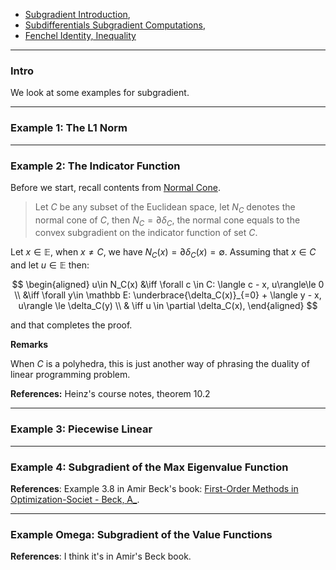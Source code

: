 - [Subgradient Introduction](Subgradient%20Introduction.md),
- [Subdifferentials Subgradient Computations](Subdifferentials%20Subgradient%20Computations.md),
- [Fenchel Identity, Inequality](../Duality/Fenchel%20Identity,%20Inequality.md)


---
### **Intro**

We look at some examples for subgradient. 


---
### **Example 1: The L1 Norm**


---
### **Example 2: The Indicator Function**

Before we start, recall contents from [Normal Cone](../Background/Normal%20Cone.md). 

> Let $C$ be any subset of the Euclidean space, let $N_C$ denotes the normal cone of $C$, then $N_C = \partial \delta_C$, the normal cone equals to the convex subgradient on the indicator function of set $C$. 

Let $x\in \mathbb E$, when $x\neq C$, we have $N_C(x) = \partial \delta_C(x) = \emptyset$. Assuming that $x\in C$ and let $u \in \mathbb E$ then: 

$$
\begin{aligned}
    u\in N_C(x) &\iff \forall c \in C: \langle c - x, u\rangle\le 0
    \\
    &\iff \forall y\in \mathbb E: \underbrace{\delta_C(x)}_{=0} + \langle y - x, u\rangle \le \delta_C(y)
    \\
    & \iff 
    u \in \partial \delta_C(x), 
\end{aligned}
$$

and that completes the proof. 

**Remarks**

When $C$ is a polyhedra, this is just another way of phrasing the duality of linear programming problem. 

**References:** Heinz's course notes, theorem 10.2

---
### **Example 3: Piecewise Linear**


---
### **Example 4: Subgradient of the Max Eigenvalue Function**



**References**: Example 3.8 in Amir Beck's book: [First-Order Methods in Optimization-Societ - Beck, A_](../References/First-Order%20Methods%20in%20Optimization-Societ%20-%20Beck,%20A_.pdf). 

---
### **Example Omega: Subgradient of the Value Functions**


**References**: I think it's in Amir's Beck book. 
